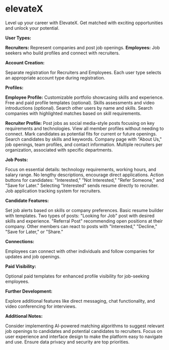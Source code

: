 # elevateX

Level up your career with ElevateX. Get matched with exciting opportunities and unlock your potential.

**User Types:**

**Recruiters:** Represent companies and post job openings.
**Employees:** Job seekers who build profiles and connect with recruiters.

**Account Creation:**

Separate registration for Recruiters and Employees.
Each user type selects an appropriate account type during registration.

**Profiles:**

**Employee Profile:**
Customizable portfolio showcasing skills and experience.
Free and paid profile templates (optional).
Skills assessments and video introductions (optional).
Search other users by name and skills.
Search companies with highlighted matches based on skill requirements.

**Recruiter Profile:**
Post jobs as social media-style posts focusing on key requirements and technologies.
View all member profiles without needing to connect.
Mark candidates as potential fits for current or future openings.
Search candidates by skills and keywords.
Company page with "About Us," job openings, team profiles, and contact information.
Multiple recruiters per organization, associated with specific departments.

**Job Posts:**

Focus on essential details: technology requirements, working hours, and salary range.
No lengthy descriptions, encourage direct applications.
Action buttons for candidates: "Interested," "Not Interested," "Refer Someone," and "Save for Later."
Selecting "Interested" sends resume directly to recruiter.
Job application tracking system for recruiters.

**Candidate Features:**

Set job alerts based on skills or company preferences.
Basic resume builder with templates.
Two types of posts:
"Looking for Job" post with desired skills and experience.
"Referral Post" recommending open positions at their company.
Other members can react to posts with "Interested," "Decline," "Save for Later," or "Share."

**Connections:**

Employees can connect with other individuals and follow companies for updates and job openings.

**Paid Visibility:**

Optional paid templates for enhanced profile visibility for job-seeking employees.

**Further Development:**

Explore additional features like direct messaging, chat functionality, and video conferencing for interviews.

**Additional Notes:**

Consider implementing AI-powered matching algorithms to suggest relevant job openings to candidates and potential candidates to recruiters.
Focus on user experience and interface design to make the platform easy to navigate and use.
Ensure data privacy and security are top priorities.
